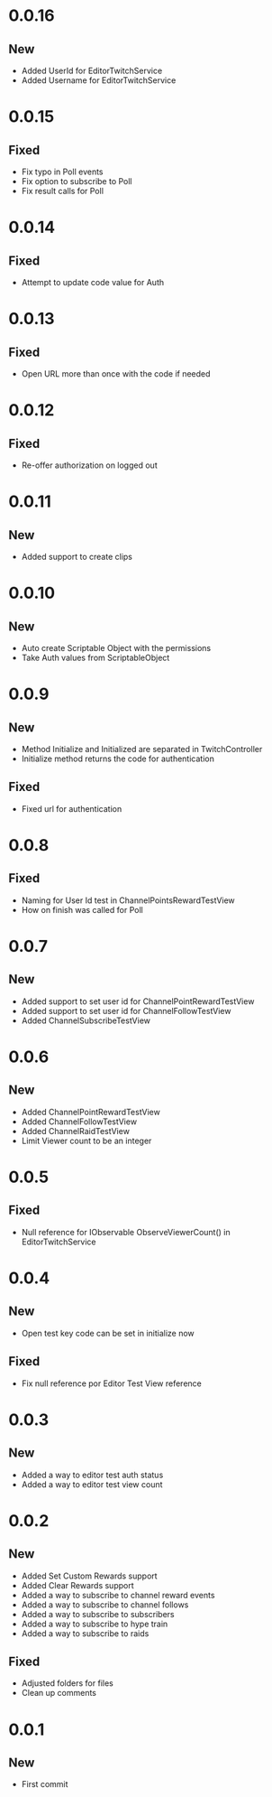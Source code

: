 # 0.0.16
## New
- Added UserId for EditorTwitchService
- Added Username for EditorTwitchService

# 0.0.15
## Fixed
- Fix typo in Poll events
- Fix option to subscribe to Poll
- Fix result calls for Poll

# 0.0.14
## Fixed
- Attempt to update code value for Auth

# 0.0.13
## Fixed
- Open URL more than once with the code if needed

# 0.0.12
## Fixed
- Re-offer authorization on logged out

# 0.0.11
## New
- Added support to create clips

# 0.0.10
## New 
- Auto create Scriptable Object with the permissions
- Take Auth values from ScriptableObject

# 0.0.9
## New
- Method Initialize and Initialized are separated in TwitchController
- Initialize method returns the code for authentication
## Fixed
- Fixed url for authentication

# 0.0.8

## Fixed
- Naming for User Id test in ChannelPointsRewardTestView
- How on finish was called for Poll 

# 0.0.7

## New
- Added support to set user id for ChannelPointRewardTestView
- Added support to set user id for ChannelFollowTestView
- Added ChannelSubscribeTestView

# 0.0.6

## New
- Added ChannelPointRewardTestView
- Added ChannelFollowTestView
- Added ChannelRaidTestView
- Limit Viewer count to be an integer

# 0.0.5

## Fixed
- Null reference for IObservable<long> ObserveViewerCount() in EditorTwitchService

# 0.0.4

## New
- Open test key code can be set in initialize now

## Fixed
- Fix null reference por Editor Test View reference

# 0.0.3

## New
- Added a way to editor test auth status
- Added a way to editor test view count

# 0.0.2

## New
- Added Set Custom Rewards support
- Added Clear Rewards support
- Added a way to subscribe to channel reward events
- Added a way to subscribe to channel follows
- Added a way to subscribe to subscribers
- Added a way to subscribe to hype train
- Added a way to subscribe to raids

## Fixed
- Adjusted folders for files
- Clean up comments

# 0.0.1

## New

- First commit